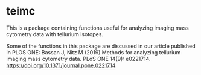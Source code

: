 # teimc

This is a package containing functions useful for analyzing imaging mass cytometry data with tellurium isotopes. 

Some of the functions in this package are discussed in our article published in PLOS ONE:
Bassan J, Nitz M (2019) Methods for analyzing tellurium imaging mass cytometry data. PLoS ONE 14(9): e0221714. https://doi.org/10.1371/journal.pone.0221714
